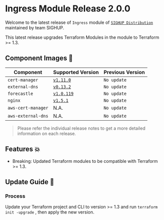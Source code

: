 # Ingress Module Release 2.0.0

Welcome to the latest release of `Ingress` module of [`SIGHUP Distribution`](https://github.com/sighupio/fury-distribution) maintained by team SIGHUP.

This latest release upgrades Terraform Modules in the module to Terraform >= 1.3.

## Component Images 🚢

| Component          | Supported Version                                                                      | Previous Version   |
| ------------------ | -------------------------------------------------------------------------------------- | ------------------ |
| `cert-manager`     | [`v1.11.0`](https://github.com/jetstack/cert-manager/releases/tag/v1.11.0)             | `No update`        |
| `external-dns`     | [`v0.13.2`](https://github.com/kubernetes-sigs/external-dns/releases/tag/v0.13.2)      | `No update`        |
| `forecastle`       | [`v1.0.119`](https://github.com/stakater/Forecastle/releases/tag/v1.0.119)             | `No update`        |
| `nginx`            | [`v1.5.1`](https://github.com/kubernetes/ingress-nginx/releases/tag/controller-v1.5.1) | `No update`        |
| `aws-cert-manager` | N.A.                                                                                   | `No update`        |
| `aws-external-dns` | N.A.                                                                                   | `No update`        |

> Please refer the individual release notes to get a more detailed information on each release.

## Features 💥

- Breaking: Updated Terraform modules to be compatible with Terraform >= 1.3.

## Update Guide 🦮

### Process

Update your Terraform project and CLI to version >= 1.3 and run `terraform init -upgrade` , then apply the new version.